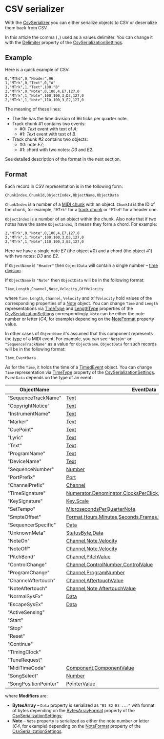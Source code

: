 ﻿---
uid: a_csv_serializer
---

# CSV serializer

With the [CsvSerializer](xref:Melanchall.DryWetMidi.Tools.CsvSerializer) you can either serialize objects to CSV or deserialize them back from CSV.

In this article the comma (`,`) used as a values delimiter. You can change it with the [Delimiter](xref:Melanchall.DryWetMidi.Tools.CsvSerializationSettings.Delimiter) property of the [CsvSerializationSettings](xref:Melanchall.DryWetMidi.Tools.CsvSerializationSettings).

## Example

Here is a quick example of CSV:

```text
0,"MThd",0,"Header",96
1,"MTrk",0,"Text",0,"A"
1,"MTrk",1,"Text",100,"B"
2,"MTrk",0,"Note",0,100,4,E7,127,0
2,"MTrk",1,"Note",100,100,3,D3,127,0
2,"MTrk",1,"Note",110,100,3,E2,127,0
```

The meaning of these lines:

* The file has the time division of 96 ticks per quarter note.
* Track chunk #1 contains two events:  
  * #0: _Text_ event with text of _A_;
  * #1: _Text_ event with text of _B_.
* Track chunk #2 contains two objects:  
  * #0: note _E7_;
  * #1: chord with two notes: _D3_ and _E2_.

See detailed description of the format in the next section.

## Format

Each record in CSV representation is in the following form:

```text
ChunkIndex,ChunkId,ObjectIndex,ObjectName,ObjectData
```

`ChunkIndex` is a number of a [MIDI chunk](xref:Melanchall.DryWetMidi.Core.MidiChunk) with an object. `ChunkId` is the ID of the chunk, for example, `"MTrk"` for a [track chunk](xref:Melanchall.DryWetMidi.Core.TrackChunk) or `"MThd"` for a header one.

`ObjectIndex` is a number of an object within the chunk. Also note that if two notes have the same `ObjectIndex`, it means they form a chord. For example:

```text
2,"MTrk",0,"Note",0,100,4,E7,127,0
2,"MTrk",1,"Note",100,100,3,D3,127,0
2,"MTrk",1,"Note",110,100,3,E2,127,0
```

Here we have a single note _E7_ (the object #0) and a chord (the object #1) with two notes: _D3_ and _E2_.

If `ObjectName` is `"Header"` then `ObjectData` will contain a single number – [time division](xref:Melanchall.DryWetMidi.Core.TimeDivision).

If `ObjectName` is `"Note"` then `ObjectData` will be in the following format:

```text
Time,Length,Channel,Note,Velocity,OffVelocity
```

where `Time`, `Length`, `Channel`, `Velocity` and `OffVelocity` hold values of the corresponding properties of a [Note](xref:Melanchall.DryWetMidi.Interaction.Note) object. You can change `Time` and `Length` representations via [TimeType](xref:Melanchall.DryWetMidi.Tools.CsvSerializationSettings.TimeType) and [LengthType](xref:Melanchall.DryWetMidi.Tools.CsvSerializationSettings.LengthType) properties of the [CsvSerializationSettings](xref:Melanchall.DryWetMidi.Tools.CsvSerializationSettings) correspondingly. `Note` can be either the note number or letter (_C4_, for example) depending on the [NoteFormat](xref:Melanchall.DryWetMidi.Tools.CsvSerializationSettings.NoteFormat) property value.

In other cases of `ObjectName` it's assumed that this component represents the [type](xref:Melanchall.DryWetMidi.Core.MidiEvent.EventType) of a MIDI event. For example, you can see `"NoteOn"` or `"SequenceTrackName"` as a value for `ObjectName`. `ObjectData` for such records will be in the following format:

```text
Time,EventData
```

As for the `Time`, it holds the time of a [TimedEvent](xref:Melanchall.DryWetMidi.Interaction.TimedEvent) object. You can change `Time` representation via [TimeType](xref:Melanchall.DryWetMidi.Tools.CsvSerializationSettings.TimeType) property of the [CsvSerializationSettings](xref:Melanchall.DryWetMidi.Tools.CsvSerializationSettings). `EventData` depends on the type of an event:

|ObjectName|EventData|Modifiers|
|---|---|---|
|"SequenceTrackName"|[Text](xref:Melanchall.DryWetMidi.Core.BaseTextEvent.Text)||
|"CopyrightNotice"|[Text](xref:Melanchall.DryWetMidi.Core.BaseTextEvent.Text)||
|"InstrumentName"|[Text](xref:Melanchall.DryWetMidi.Core.BaseTextEvent.Text)||
|"Marker"|[Text](xref:Melanchall.DryWetMidi.Core.BaseTextEvent.Text)||
|"CuePoint"|[Text](xref:Melanchall.DryWetMidi.Core.BaseTextEvent.Text)||
|"Lyric"|[Text](xref:Melanchall.DryWetMidi.Core.BaseTextEvent.Text)||
|"Text"|[Text](xref:Melanchall.DryWetMidi.Core.BaseTextEvent.Text)||
|"ProgramName"|[Text](xref:Melanchall.DryWetMidi.Core.BaseTextEvent.Text)||
|"DeviceName"|[Text](xref:Melanchall.DryWetMidi.Core.BaseTextEvent.Text)||
|"SequenceNumber"|[Number](xref:Melanchall.DryWetMidi.Core.SequenceNumberEvent.Number)||
|"PortPrefix"|[Port](xref:Melanchall.DryWetMidi.Core.PortPrefixEvent.Port)||
|"ChannelPrefix"|[Channel](xref:Melanchall.DryWetMidi.Core.ChannelPrefixEvent.Channel)||
|"TimeSignature"|[Numerator](xref:Melanchall.DryWetMidi.Core.TimeSignatureEvent.Numerator),[Denominator](xref:Melanchall.DryWetMidi.Core.TimeSignatureEvent.Denominator),[ClocksPerClick](xref:Melanchall.DryWetMidi.Core.TimeSignatureEvent.ClocksPerClick),[ThirtySecondNotesPerBeat](xref:Melanchall.DryWetMidi.Core.TimeSignatureEvent.ThirtySecondNotesPerBeat)||
|"KeySignature"|[Key](xref:Melanchall.DryWetMidi.Core.KeySignatureEvent.Key),[Scale](xref:Melanchall.DryWetMidi.Core.KeySignatureEvent.Scale)||
|"SetTempo"|[MicrosecondsPerQuarterNote](xref:Melanchall.DryWetMidi.Core.SetTempoEvent.MicrosecondsPerQuarterNote)||
|"SmpteOffset"|[Format](xref:Melanchall.DryWetMidi.Core.SmpteOffsetEvent.Format),[Hours](xref:Melanchall.DryWetMidi.Core.SmpteOffsetEvent.Hours),[Minutes](xref:Melanchall.DryWetMidi.Core.SmpteOffsetEvent.Minutes),[Seconds](xref:Melanchall.DryWetMidi.Core.SmpteOffsetEvent.Seconds),[Frames](xref:Melanchall.DryWetMidi.Core.SmpteOffsetEvent.Frames),[SubFrames](xref:Melanchall.DryWetMidi.Core.SmpteOffsetEvent.SubFrames)||
|"SequencerSpecific"|[Data](xref:Melanchall.DryWetMidi.Core.SequencerSpecificEvent.Data)|BytesArray|
|"UnknownMeta"|[StatusByte](xref:Melanchall.DryWetMidi.Core.UnknownMetaEvent.StatusByte),[Data](xref:Melanchall.DryWetMidi.Core.UnknownMetaEvent.Data)|BytesArray|
|"NoteOn"|[Channel](xref:Melanchall.DryWetMidi.Core.ChannelEvent.Channel),[Note](xref:Melanchall.DryWetMidi.Core.NoteEvent.NoteNumber),[Velocity](xref:Melanchall.DryWetMidi.Core.NoteEvent.Velocity)|Note|
|"NoteOff"|[Channel](xref:Melanchall.DryWetMidi.Core.ChannelEvent.Channel),[Note](xref:Melanchall.DryWetMidi.Core.NoteEvent.NoteNumber),[Velocity](xref:Melanchall.DryWetMidi.Core.NoteEvent.Velocity)|Note|
|"PitchBend"|[Channel](xref:Melanchall.DryWetMidi.Core.ChannelEvent.Channel),[PitchValue](xref:Melanchall.DryWetMidi.Core.PitchBendEvent.PitchValue)||
|"ControlChange"|[Channel](xref:Melanchall.DryWetMidi.Core.ChannelEvent.Channel),[ControlNumber](xref:Melanchall.DryWetMidi.Core.ControlChangeEvent.ControlNumber),[ControlValue](xref:Melanchall.DryWetMidi.Core.ControlChangeEvent.ControlValue)||
|"ProgramChange"|[Channel](xref:Melanchall.DryWetMidi.Core.ChannelEvent.Channel),[ProgramNumber](xref:Melanchall.DryWetMidi.Core.ProgramChangeEvent.ProgramNumber)||
|"ChannelAftertouch"|[Channel](xref:Melanchall.DryWetMidi.Core.ChannelEvent.Channel),[AftertouchValue](xref:Melanchall.DryWetMidi.Core.ChannelAftertouchEvent.AftertouchValue)||
|"NoteAftertouch"|[Channel](xref:Melanchall.DryWetMidi.Core.ChannelEvent.Channel),[Note](xref:Melanchall.DryWetMidi.Core.NoteAftertouchEvent.NoteNumber),[AftertouchValue](xref:Melanchall.DryWetMidi.Core.NoteAftertouchEvent.AftertouchValue)|Note|
|"NormalSysEx"|[Data](xref:Melanchall.DryWetMidi.Core.SysExEvent.Data)|BytesArray|
|"EscapeSysEx"|[Data](xref:Melanchall.DryWetMidi.Core.SysExEvent.Data)|BytesArray|
|"ActiveSensing"|||
|"Start"|||
|"Stop"|||
|"Reset"|||
|"Continue"|||
|"TimingClock"|||
|"TuneRequest"|||
|"MidiTimeCode"|[Component](xref:Melanchall.DryWetMidi.Core.MidiTimeCodeEvent.Component),[ComponentValue](xref:Melanchall.DryWetMidi.Core.MidiTimeCodeEvent.ComponentValue)||
|"SongSelect"|[Number](xref:Melanchall.DryWetMidi.Core.SongSelectEvent.Number)||
|"SongPositionPointer"|[PointerValue](xref:Melanchall.DryWetMidi.Core.SongPositionPointerEvent.PointerValue)||

where **Modifiers** are:

* **BytesArray** – `Data` property is serialized as `"B1 B2 B3 ..."` with format of bytes depending on the [BytesArrayFormat](xref:Melanchall.DryWetMidi.Tools.CsvSerializationSettings.BytesArrayFormat) property of the [CsvSerializationSettings](xref:Melanchall.DryWetMidi.Tools.CsvSerializationSettings);
* **Note** – `Note` property is serialized as either the note number or letter (_C4_, for example) depending on the [NoteFormat](xref:Melanchall.DryWetMidi.Tools.CsvSerializationSettings.NoteFormat) property of the [CsvSerializationSettings](xref:Melanchall.DryWetMidi.Tools.CsvSerializationSettings).